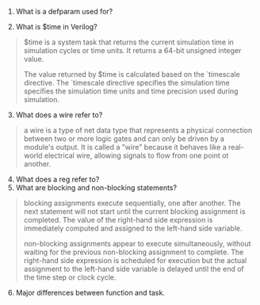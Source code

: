 1. What is a defparam used for?

2. What is $time in Verilog?
> $time is a system task that returns the current simulation time in simulation cycles or time units. It returns a 64-bit unsigned integer value.
>
> The value returned by $time is calculated based on the \`timescale directive. The \`timescale directive specifies the simulation time specifies the simulation time units and time precision used during simulation.
3. What does a wire refer to?
> a wire is a type of net data type that represents a physical connection between two or more logic gates and can only be driven by a module's output. It is called a "wire" because it behaves like a real-world electrical wire, allowing signals to flow from one point ot another.
4. What does a reg refer to?
5. What are blocking and non-blocking statements?
> blocking assignments execute sequentially, one after another. The next statement will not start until the current blocking assignment is completed. The value of the right-hand side expression is immediately computed and assigned to the left-hand side variable.
>
> non-blocking assignments appear to execute simultaneously, without waiting for the previous non-blocking assignment to complete. The right-hand side expression is scheduled for execution but the actual assignment to the left-hand side variable is delayed until the end of the time step or clock cycle.
6. Major differences between function and task.
